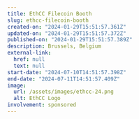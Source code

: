 ```yaml
---
title: EthCC Filecoin Booth
slug: ethcc-filecoin-booth
created-on: "2024-01-29T15:51:57.361Z"
updated-on: "2024-01-29T15:51:57.372Z"
published-on: "2024-01-29T15:51:57.389Z"
description: Brussels, Belgium
external-link:
  href: null
  text: null
start-date: "2024-07-10T14:51:57.398Z"
end-date: "2024-07-11T14:51:57.409Z"
image:
  url: /assets/images/ethcc-24.png
  alt: EthCC Logo
involvement: sponsored
---
```

